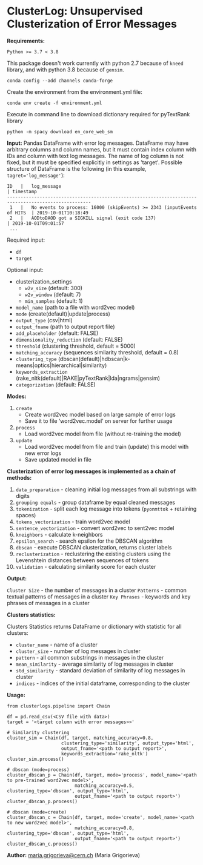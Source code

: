 # ClusterLog: Unsupervised Clusterization of Error Messages

**Requirements:**
```
Python >= 3.7 < 3.8
```
This package doesn't work currently with python 2.7 because of `kneed` library, and with python 3.8 because of `gensim`.

```
conda config --add channels conda-forge
```

Create the environment from the environment.yml file:
```
conda env create -f environment.yml
```

Execute in command line to download dictionary required for pyTextRank library
```
python -m spacy download en_core_web_sm
```

**Input:**
   Pandas DataFrame with error log messages. DataFrame may have arbitrary columns and column names, but
   it must contain index column with IDs and column with text log messages. The name of log column is not
   fixed, but it must be specified explicitly in settings as 'target'.
   Possible structure of DataFrame is the following (in this example, `tagret='log_message'`):
   ```
   ID   |   log_message                                                            | timestamp
   -----------------------------------------------------------------------------------------------------
    1   |   No events to process: 16000 (skipEvents) >= 2343 (inputEvents of HITS  | 2019-10-01T10:18:49
    2   |   AODtoDAOD got a SIGKILL signal (exit code 137)                         | 2019-10-01T09:01:57
    ...
   ```
Required input:
- `df`
- `target`

Optional input:

- clusterization_settings
    - `w2v_size` (default: 300)
    - `w2v_window` (default: 7)
    - `min_samples` (default: 1)
- `model_name` (path to a file with word2vec model)
- `mode` (create(default)|update|process)
- `output_type` (csv|html)
- `output_fname` (path to output report file)
- `add_placeholder` (default: FALSE)
- `dimensionality_reduction` (default: FALSE)
- `threshold` (clustering threshold, default = 5000)
- `matching_accuracy` (sequences similarity threshold, default = 0.8)
- `clustering_type` (dbscan(default)|hdbscan|k-means|optics|hierarchical|similarity)
- `keywords_extraction` (rake_nltk(default)|RAKE|pyTextRank|lda|ngrams|gensim)
- `categorization` (default: FALSE)

**Modes:**
1) `create`
    - Create word2vec model based on large sample of error logs
    - Save it to file ‘word2vec.model’ on server for further usage
2) `process`
    - Load word2vec model from file (without re-training the model)
3) `update`
    - Load word2vec model from file and train (update) this model with new error logs
    - Save updated model in file


**Clusterization of error log messages is implemented as a chain of methods:**

1) `data_preparation` - cleaning initial log messages from all substrings with digits
2) `grouping equals` - group dataframe by equal cleaned messages
2) `tokenization` - split each log message into tokens (`pyonmttok` + retaining spaces)
3) `tokens_vectorization` - train word2vec model
4) `sentence_vectorization` - convert word2vec to sent2vec model
5) `kneighbors` - calculate k-neighbors
6) `epsilon_search` - search epsilon for the DBSCAN algorithm
7) `dbscan` - execute DBSCAN clusterization, returns cluster labels
8) `reclusterization` - reclustering the existing clusters using the Levenshtein distances between sequences of tokens
9) `validation` - calculating similarity score for each cluster

**Output:**

`Cluster Size` - the number of messages in a cluster
`Patterns` - common textual patterns of messages in a cluster
`Key Phrases` - keywords and key phrases of messages in a cluster

**Clusters statistics:**

Clusters Statistics returns DataFrame or dictionary with statistic for all clusters:
- `cluster_name` - name of a cluster
- `cluster_size` - number of log messages in cluster
- `pattern` - all common substrings in messages in the cluster
- `mean_similarity` - average similarity of log messages in cluster
- `std_similarity` - standard deviation of similarity of log messages in cluster
- `indices` - indices of the initial dataframe, corresponding to the cluster

**Usage:**
```
from clusterlogs.pipeline import Chain

df = pd.read_csv(<CSV file with data>)
target = '<target column with error messages>>'

# Similarity clustering
cluster_sim = Chain(df, target, matching_accuracy=0.8, 
                    clustering_type='similarity', output_type='html',
                    output_fname='<path to output report>', 
                    keywords_extraction='rake_nltk')
cluster_sim.process()

# dbscan (mode=process)
cluster_dbscan_p = Chain(df, target, mode='process', model_name='<path to pre-trained word2vec model>',
                         matching_accuracy=0.5, clustering_type='dbscan', output_type='html',
                         output_fname='<path to output report>')
cluster_dbscan_p.process()

# dbscan (mode=create)
cluster_dbscan_c = Chain(df, target, mode='create', model_name='<path to new word2vec model>',
                         matching_accuracy=0.8, clustering_type='dbscan', output_type='html',
                         output_fname='<path to output report>')
cluster_dbscan_c.process()
```

**Author:**
maria.grigorieva@cern.ch (Maria Grigorieva)
